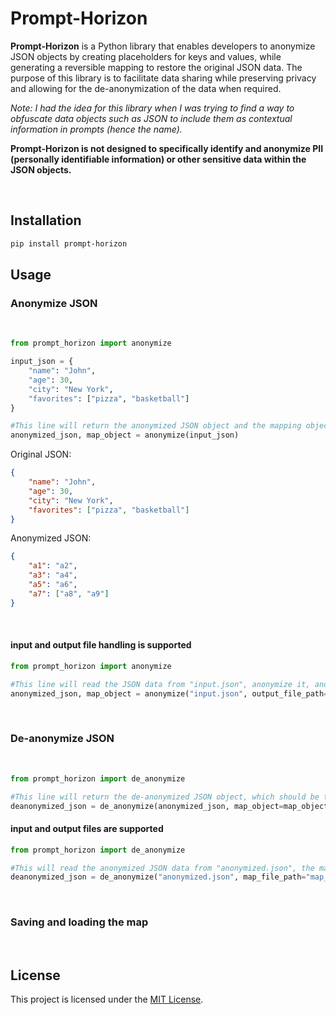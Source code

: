 # Prompt-Horizon

**Prompt-Horizon** is a Python library that enables developers to anonymize JSON objects by creating placeholders for keys and values, while generating a reversible mapping to restore the original JSON data. The purpose of this library is to facilitate data sharing while preserving privacy and allowing for the de-anonymization of the data when required.

*Note: I had the idea for this library when I was trying to find a way to obfuscate data objects such as JSON to include them as contextual information in prompts (hence the name).*

**Prompt-Horizon is not designed to specifically identify and anonymize PII (personally identifiable information) or other sensitive data within the JSON objects.**

<br>

## Installation

```bash
pip install prompt-horizon
```

## Usage

### Anonymize JSON

<br>

```python
from prompt_horizon import anonymize

input_json = {
    "name": "John",
    "age": 30,
    "city": "New York",
    "favorites": ["pizza", "basketball"]
}

#This line will return the anonymized JSON object and the mapping object.
anonymized_json, map_object = anonymize(input_json)
```

Original JSON:

```json
{
    "name": "John",
    "age": 30,
    "city": "New York",
    "favorites": ["pizza", "basketball"]
}
```

Anonymized JSON:

```json
{
    "a1": "a2",
    "a3": "a4",
    "a5": "a6",
    "a7": ["a8", "a9"]
}
```
<br>

#### input and output file handling is supported

```python
from prompt_horizon import anonymize

#This line will read the JSON data from "input.json", anonymize it, and save the anonymized JSON to "anonymized.json".
anonymized_json, map_object = anonymize("input.json", output_file_path="anonymized.json")
```

<br>

### De-anonymize JSON

<br>

```python
from prompt_horizon import de_anonymize

#This line will return the de-anonymized JSON object, which should be the same as the original input JSON.
deanonymized_json = de_anonymize(anonymized_json, map_object=map_object)
```

#### input and output files are supported

```python
from prompt_horizon import de_anonymize

#This will read the anonymized JSON data from "anonymized.json", the mapping object from "map_file.json", de-anonymize the JSON data, and save the de-anonymized JSON to "deanonymized.json".
deanonymized_json = de_anonymize("anonymized.json", map_file_path="map_file.json", output_file_path="deanonymized.json")
```



<br>

### Saving and loading the map

<br>

## License

This project is licensed under the [MIT License](LICENSE).

